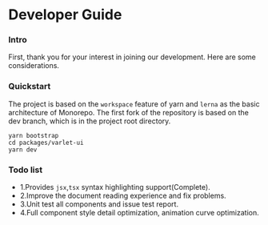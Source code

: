 # Developer Guide

### Intro
First, thank you for your interest in joining our development. Here are some considerations.

### Quickstart
The project is based on the `workspace` feature of yarn and `lerna` as the basic architecture of Monorepo. 
The first fork of the repository is based on the dev branch, which is in the project root directory.

```shell
yarn bootstrap
cd packages/varlet-ui
yarn dev
```

### Todo list
- 1.Provides `jsx`,`tsx` syntax highlighting support(Complete).
- 2.Improve the document reading experience and fix problems.
- 3.Unit test all components and issue test report.
- 4.Full component style detail optimization, animation curve optimization.